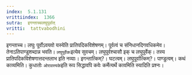 ```yaml
---
index:  5.1.131
vrittiindex:  1366
sutra:  इगन्ताच्चलघुपूर्वात्
vritti:  tattvabodhini 
---
```


इगन्ताच्च। लघुः पूर्वोऽवयवो यस्येति प्रातिपदिकविशेषणम्। पूर्वत्वं च संनिधानदिगवधिकमेव। तेनाऽतिपाण्डुशब्दान्न भवति। `लघुपूर्वेकः`इत्येव सुवचम्। लघुपूर्वश्चासौ इक् च लघुपूर्वेक्। तस्य प्रातिपदिकविशेषणात्तदन्तलाभ इति नव्याः। इगन्तात्किम्?। घटत्वम्। लघुपूर्वात्किम्?। पाण्डुत्वम्। कथं काव्यमिति। कुधातोः `ओरावस्यके`इति रूप सिद्धावपि कवेः कर्मेत्यर्थे कावमिति स्यादिति प्रश्नः।

